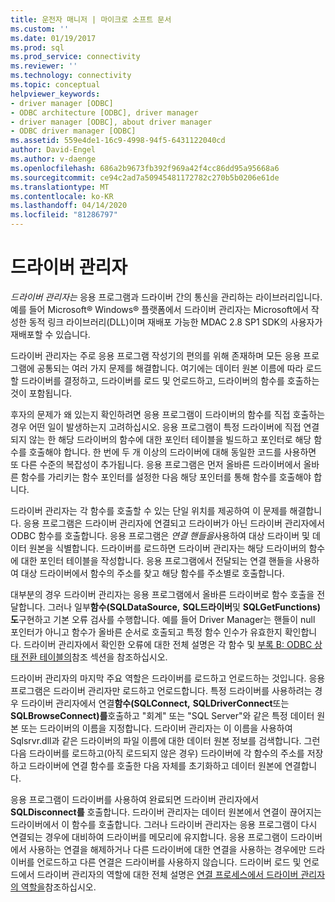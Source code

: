 ```yaml
---
title: 운전자 매니저 | 마이크로 소프트 문서
ms.custom: ''
ms.date: 01/19/2017
ms.prod: sql
ms.prod_service: connectivity
ms.reviewer: ''
ms.technology: connectivity
ms.topic: conceptual
helpviewer_keywords:
- driver manager [ODBC]
- ODBC architecture [ODBC], driver manager
- driver manager [ODBC], about driver manager
- ODBC driver manager [ODBC]
ms.assetid: 559e4de1-16c9-4998-94f5-6431122040cd
author: David-Engel
ms.author: v-daenge
ms.openlocfilehash: 686a2b9673fb392f969a42f4cc86dd95a95668a6
ms.sourcegitcommit: ce94c2ad7a50945481172782c270b5b0206e61de
ms.translationtype: MT
ms.contentlocale: ko-KR
ms.lasthandoff: 04/14/2020
ms.locfileid: "81286797"
---
```

# <a name="the-driver-manager"></a>드라이버 관리자
*드라이버 관리자는* 응용 프로그램과 드라이버 간의 통신을 관리하는 라이브러리입니다. 예를 들어 Microsoft® Windows® 플랫폼에서 드라이버 관리자는 Microsoft에서 작성한 동적 링크 라이브러리(DLL)이며 재배포 가능한 MDAC 2.8 SP1 SDK의 사용자가 재배포할 수 있습니다.  
  
 드라이버 관리자는 주로 응용 프로그램 작성기의 편의를 위해 존재하며 모든 응용 프로그램에 공통되는 여러 가지 문제를 해결합니다. 여기에는 데이터 원본 이름에 따라 로드할 드라이버를 결정하고, 드라이버를 로드 및 언로드하고, 드라이버의 함수를 호출하는 것이 포함됩니다.  
  
 후자의 문제가 왜 있는지 확인하려면 응용 프로그램이 드라이버의 함수를 직접 호출하는 경우 어떤 일이 발생하는지 고려하십시오. 응용 프로그램이 특정 드라이버에 직접 연결되지 않는 한 해당 드라이버의 함수에 대한 포인터 테이블을 빌드하고 포인터로 해당 함수를 호출해야 합니다. 한 번에 두 개 이상의 드라이버에 대해 동일한 코드를 사용하면 또 다른 수준의 복잡성이 추가됩니다. 응용 프로그램은 먼저 올바른 드라이버에서 올바른 함수를 가리키는 함수 포인터를 설정한 다음 해당 포인터를 통해 함수를 호출해야 합니다.  
  
 드라이버 관리자는 각 함수를 호출할 수 있는 단일 위치를 제공하여 이 문제를 해결합니다. 응용 프로그램은 드라이버 관리자에 연결되고 드라이버가 아닌 드라이버 관리자에서 ODBC 함수를 호출합니다. 응용 프로그램은 *연결 핸들을*사용하여 대상 드라이버 및 데이터 원본을 식별합니다. 드라이버를 로드하면 드라이버 관리자는 해당 드라이버의 함수에 대한 포인터 테이블을 작성합니다. 응용 프로그램에서 전달되는 연결 핸들을 사용하여 대상 드라이버에서 함수의 주소를 찾고 해당 함수를 주소별로 호출합니다.  
  
 대부분의 경우 드라이버 관리자는 응용 프로그램에서 올바른 드라이버로 함수 호출을 전달합니다. 그러나 일부**함수(SQLDataSource,** **SQL드라이버**및 **SQLGetFunctions)도**구현하고 기본 오류 검사를 수행합니다. 예를 들어 Driver Manager는 핸들이 null 포인터가 아니고 함수가 올바른 순서로 호출되고 특정 함수 인수가 유효한지 확인합니다. 드라이버 관리자에서 확인한 오류에 대한 전체 설명은 각 함수 및 [부록 B: ODBC 상태 전환 테이블의](../../odbc/reference/appendixes/appendix-b-odbc-state-transition-tables.md)참조 섹션을 참조하십시오.  
  
 드라이버 관리자의 마지막 주요 역할은 드라이버를 로드하고 언로드하는 것입니다. 응용 프로그램은 드라이버 관리자만 로드하고 언로드합니다. 특정 드라이버를 사용하려는 경우 드라이버 관리자에서 연결**함수(SQLConnect,** **SQLDriverConnect**또는 **SQLBrowseConnect)를**호출하고 "회계" 또는 "SQL Server"와 같은 특정 데이터 원본 또는 드라이버의 이름을 지정합니다. 드라이버 관리자는 이 이름을 사용하여 Sqlsrvr.dll과 같은 드라이버의 파일 이름에 대한 데이터 원본 정보를 검색합니다. 그런 다음 드라이버를 로드하고(아직 로드되지 않은 경우) 드라이버에 각 함수의 주소를 저장하고 드라이버에 연결 함수를 호출한 다음 자체를 초기화하고 데이터 원본에 연결합니다.  
  
 응용 프로그램이 드라이버를 사용하여 완료되면 드라이버 관리자에서 **SQLDisconnect를** 호출합니다. 드라이버 관리자는 데이터 원본에서 연결이 끊어지는 드라이버에서 이 함수를 호출합니다. 그러나 드라이버 관리자는 응용 프로그램이 다시 연결되는 경우에 대비하여 드라이버를 메모리에 유지합니다. 응용 프로그램이 드라이버에서 사용하는 연결을 해제하거나 다른 드라이버에 대한 연결을 사용하는 경우에만 드라이버를 언로드하고 다른 연결은 드라이버를 사용하지 않습니다. 드라이버 로드 및 언로드에서 드라이버 관리자의 역할에 대한 전체 설명은 [연결 프로세스에서 드라이버 관리자의 역할을](../../odbc/reference/develop-app/driver-manager-s-role-in-the-connection-process.md)참조하십시오.
